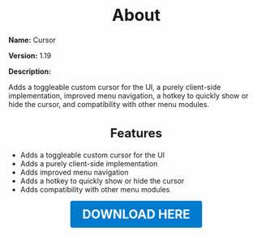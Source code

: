 <h1 style="text-align:center; font-size:2rem; font-weight:bold;">About</h1>

**Name:**
Cursor

**Version:**
1.19

**Description:**

Adds a toggleable custom cursor for the UI, a purely client-side implementation, improved menu navigation, a hotkey to quickly show or hide the cursor, and compatibility with other menu modules.

<h2 style="text-align:center; font-size:1.5rem; font-weight:bold;">Features</h2>

- Adds a toggleable custom cursor for the UI
- Adds a purely client-side implementation
- Adds improved menu navigation
- Adds a hotkey to quickly show or hide the cursor
- Adds compatibility with other menu modules





<p align="center"><a href="https://github.com/LiliaFramework/Modules/raw/refs/heads/gh-pages/cursor.zip" style="display:inline-block;padding:12px 24px;font-size:1.5rem;font-weight:bold;text-decoration:none;color:#fff;background-color:var(--md-primary-fg-color,#007acc);border-radius:4px;">DOWNLOAD HERE</a></p>